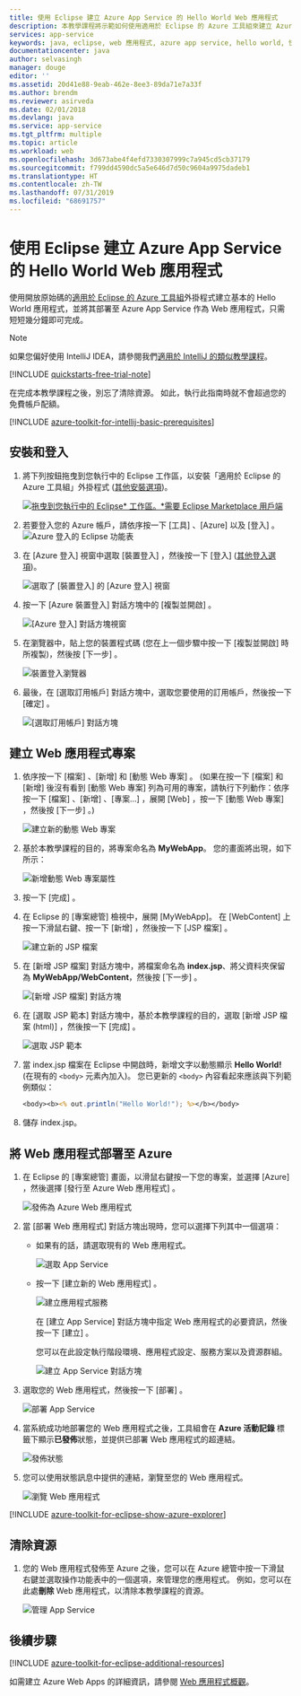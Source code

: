 ```yaml
---
title: 使用 Eclipse 建立 Azure App Service 的 Hello World Web 應用程式
description: 本教學課程將示範如何使用適用於 Eclipse 的 Azure 工具組來建立 Azure Hello World Web 應用程式。
services: app-service
keywords: java, eclipse, web 應用程式, azure app service, hello world, 快速入門
documentationcenter: java
author: selvasingh
manager: douge
editor: ''
ms.assetid: 20d41e88-9eab-462e-8ee3-89da71e7a33f
ms.author: brendm
ms.reviewer: asirveda
ms.date: 02/01/2018
ms.devlang: java
ms.service: app-service
ms.tgt_pltfrm: multiple
ms.topic: article
ms.workload: web
ms.openlocfilehash: 3d673abe4f4efd7330307999c7a945cd5cb37179
ms.sourcegitcommit: f799dd4590dc5a5e646d7d50c9604a9975dadeb1
ms.translationtype: HT
ms.contentlocale: zh-TW
ms.lasthandoff: 07/31/2019
ms.locfileid: "68691757"
---
```

# <a name="create-a-hello-world-web-app-for-azure-app-service-using-eclipse"></a>使用 Eclipse 建立 Azure App Service 的 Hello World Web 應用程式

使用開放原始碼的[適用於 Eclipse 的 Azure 工具組](https://marketplace.eclipse.org/content/azure-toolkit-eclipse)外掛程式建立基本的 Hello World 應用程式，並將其部署至 Azure App Service 作為 Web 應用程式，只需短短幾分鐘即可完成。

> [!NOTE]
>
> 如果您偏好使用 IntelliJ IDEA，請參閱我們[適用於 IntelliJ 的類似教學課程][intellij-hello-world]。
>
>[!INCLUDE [quickstarts-free-trial-note](../includes/quickstarts-free-trial-note.md)]
>
> 在完成本教學課程之後，別忘了清除資源。 如此，執行此指南時就不會超過您的免費帳戶配額。
>

[!INCLUDE [azure-toolkit-for-intellij-basic-prerequisites](../includes/azure-toolkit-for-eclipse-basic-prerequisites.md)]

## <a name="installation-and-sign-in"></a>安裝和登入

1. 將下列按鈕拖曳到您執行中的 Eclipse 工作區，以安裝「適用於 Eclipse 的 Azure 工具組」外掛程式 ([其他安裝選項](azure-toolkit-for-eclipse-installation.md))。

    [![拖曳到您執行中的 Eclipse* 工作區。*需要 Eclipse Marketplace 用戶端](https://marketplace.eclipse.org/sites/all/themes/solstice/public/images/marketplace/btn-install.png)](http://marketplace.eclipse.org/marketplace-client-intro?mpc_install=1919278 "拖曳到您執行中的 Eclipse* 工作區。*需要 Eclipse Marketplace 用戶端")

1. 若要登入您的 Azure 帳戶，請依序按一下 [工具]  、[Azure]  以及 [登入]  。
   ![Azure 登入的 Eclipse 功能表][I01]

1. 在 [Azure 登入]  視窗中選取 [裝置登入]  ，然後按一下 [登入]  ([其他登入選項](azure-toolkit-for-eclipse-sign-in-instructions.md))。

   ![選取了 [裝置登入] 的 [Azure 登入] 視窗][I02]

1. 按一下 [Azure 裝置登入]  對話方塊中的 [複製並開啟]  。

   ![[Azure 登入] 對話方塊視窗][I03]

1. 在瀏覽器中，貼上您的裝置程式碼 (您在上一個步驟中按一下 [複製並開啟]  時所複製)，然後按 [下一步]  。

   ![裝置登入瀏覽器][I04]

1. 最後，在 [選取訂用帳戶]  對話方塊中，選取您要使用的訂用帳戶，然後按一下 [確定]  。

   ![[選取訂用帳戶] 對話方塊][I05]

## <a name="creating-web-app-project"></a>建立 Web 應用程式專案

1. 依序按一下 [檔案]  、[新增]  和 [動態 Web 專案]  。 (如果在按一下 [檔案]  和 [新增]  後沒有看到 [動態 Web 專案]  列為可用的專案，請執行下列動作：依序按一下 [檔案]  、[新增]  、[專案...]  ，展開 [Web]  ，按一下 [動態 Web 專案]  ，然後按 [下一步]  。)

   ![建立新的動態 Web 專案][file-new-dynamic-web-project]

2. 基於本教學課程的目的，將專案命名為 **MyWebApp**。 您的畫面將出現，如下所示：
   
   ![新增動態 Web 專案屬性][dynamic-web-project-properties]

3. 按一下 [完成]  。

4. 在 Eclipse 的 [專案總管]  檢視中，展開 [MyWebApp]。 在 [WebContent]  上按一下滑鼠右鍵、按一下 [新增]  ，然後按一下 [JSP 檔案]  。

   ![建立新的 JSP 檔案][create-new-jsp-file]

5. 在 [新增 JSP 檔案]  對話方塊中，將檔案命名為 **index.jsp**、將父資料夾保留為 **MyWebApp/WebContent**，然後按 [下一步]  。

   ![[新增 JSP 檔案] 對話方塊][new-jsp-file-dialog]

6. 在 [選取 JSP 範本]  對話方塊中，基於本教學課程的目的，選取 [新增 JSP 檔案 (html)]  ，然後按一下 [完成]  。

   ![選取 JSP 範本][select-jsp-template]

7. 當 index.jsp 檔案在 Eclipse 中開啟時，新增文字以動態顯示 **Hello World!** (在現有的 `<body>` 元素內加入)。 您已更新的 `<body>` 內容看起來應該與下列範例類似：
   
   ```jsp
   <body><b><% out.println("Hello World!"); %></b></body>
   ```

8. 儲存 index.jsp。

## <a name="deploying-web-app-to-azure"></a>將 Web 應用程式部署至 Azure

1. 在 Eclipse 的 [專案總管] 畫面，以滑鼠右鍵按一下您的專案，並選擇 [Azure]  ，然後選擇 [發行至 Azure Web 應用程式]  。
   
   ![發佈為 Azure Web 應用程式][publish-as-azure-web-app]

1. 當 [部署 Web 應用程式]  對話方塊出現時，您可以選擇下列其中一個選項：

   * 如果有的話，請選取現有的 Web 應用程式。

      ![選取 App Service][select-app-service]

   * 按一下 [建立新的 Web 應用程式]  。

      ![建立應用程式服務][create-app-service]

      在 [建立 App Service]  對話方塊中指定 Web 應用程式的必要資訊，然後按一下 [建立]  。

      您可以在此設定執行階段環境、應用程式設定、服務方案以及資源群組。

      ![建立 App Service 對話方塊][create-app-service-dialog]

1. 選取您的 Web 應用程式，然後按一下 [部署]  。

   ![部署 App Service][deploy-app-service]

1. 當系統成功地部署您的 Web 應用程式之後，工具組會在 **Azure 活動記錄** 標籤下顯示**已發佈**狀態，並提供已部署 Web 應用程式的超連結。

   ![發佈狀態][publish-status]

1. 您可以使用狀態訊息中提供的連結，瀏覽至您的 Web 應用程式。

   ![瀏覽 Web 應用程式][browse-web-app]

[!INCLUDE [azure-toolkit-for-eclipse-show-azure-explorer](../includes/azure-toolkit-for-eclipse-show-azure-explorer.md)]

## <a name="cleaning-up-resources"></a>清除資源

1. 您的 Web 應用程式發佈至 Azure 之後，您可以在 Azure 總管中按一下滑鼠右鍵並選取操作功能表中的一個選項，來管理您的應用程式。 例如，您可以在此處**刪除** Web 應用程式，以清除本教學課程的資源。

   ![管理 App Service][manage-app-service]

## <a name="next-steps"></a>後續步驟

[!INCLUDE [azure-toolkit-for-eclipse-additional-resources](../includes/azure-toolkit-for-eclipse-additional-resources.md)]

如需建立 Azure Web Apps 的詳細資訊，請參閱 [Web 應用程式概觀]。

<!-- URL List -->

[Azure Toolkit for Eclipse]: azure-toolkit-for-eclipse.md
[Azure Toolkit for IntelliJ]: ../intellij/azure-toolkit-for-intellij.md
[intellij-hello-world]: ../intellij/azure-toolkit-for-intellij-create-hello-world-web-app.md
[Web 應用程式概觀]: /azure/app-service/app-service-web-overview
[Apache Tomcat]: http://tomcat.apache.org/
[Jetty]: http://www.eclipse.org/jetty/
[Legacy Version]: azure-toolkit-for-eclipse-create-hello-world-web-app-legacy-version.md

<!-- IMG List -->
[I01]: media/azure-toolkit-for-eclipse-sign-in-instructions/I01.png
[I02]: media/azure-toolkit-for-eclipse-sign-in-instructions/I02.png
[I03]: media/azure-toolkit-for-eclipse-sign-in-instructions/I03.png
[I04]: media/azure-toolkit-for-eclipse-sign-in-instructions/I04.png
[I05]: media/azure-toolkit-for-eclipse-sign-in-instructions/I05.png

[browse-web-app]: ./media/azure-toolkit-for-eclipse-create-hello-world-web-app/browse-web-app.png
[file-new-dynamic-web-project]: ./media/azure-toolkit-for-eclipse-create-hello-world-web-app/file-new-dynamic-web-project.png
[dynamic-web-project-properties]: ./media/azure-toolkit-for-eclipse-create-hello-world-web-app/dynamic-web-project-properties.png
[create-new-jsp-file]: ./media/azure-toolkit-for-eclipse-create-hello-world-web-app/create-new-jsp-file.png
[new-jsp-file-dialog]: ./media/azure-toolkit-for-eclipse-create-hello-world-web-app/new-jsp-file-dialog.png
[select-jsp-template]: ./media/azure-toolkit-for-eclipse-create-hello-world-web-app/select-jsp-template.png
[publish-as-azure-web-app]: ./media/azure-toolkit-for-eclipse-create-hello-world-web-app/publish-as-azure-web-app.png
[deploy-web-app-dialog]: ./media/azure-toolkit-for-eclipse-create-hello-world-web-app/deploy-web-app-dialog.png
[select-app-service]: ./media/azure-toolkit-for-eclipse-create-hello-world-web-app/select-app-service.png
[create-app-service-dialog]: ./media/azure-toolkit-for-eclipse-create-hello-world-web-app/create-app-service-dialog.png
[publish-status]: ./media/azure-toolkit-for-eclipse-create-hello-world-web-app/publish-status.png
[create-app-service]: ./media/azure-toolkit-for-eclipse-create-hello-world-web-app/create-app-service.png
[deploy-app-service]: ./media/azure-toolkit-for-eclipse-create-hello-world-web-app/deploy-app-service.png
[manage-app-service]: ./media/azure-toolkit-for-eclipse-create-hello-world-web-app/manage-app-service.png
